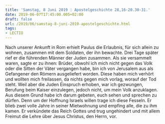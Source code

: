 ```yaml
---
title: 'Samstag, 8 Juni 2019 : Apostelgeschichte 28,16-20.30-31.'
date: 2019-06-07T17:45:00.005+02:00
draft: false
url: /2019/06/samstag-8-juni-2019-apostelgeschichte.html
tags: 
- LECTIO
---
```


Nach unserer Ankunft in Rom erhielt Paulus die Erlaubnis, für sich allein zu wohnen, zusammen mit dem Soldaten, der ihn bewachte. Drei Tage später rief er die führenden Männer der Juden zusammen. Als sie versammelt waren, sagte er zu ihnen: Brüder, obwohl ich mich nicht gegen das Volk oder die Sitten der Väter vergangen habe, bin ich von Jerusalem aus als Gefangener den Römern ausgeliefert worden. Diese haben mich verhört und wollten mich freilassen, da nichts gegen mich vorlag, worauf der Tod steht. Weil aber die Juden Einspruch erhoben, war ich gezwungen, Berufung beim Kaiser einzulegen, jedoch nicht, um mein Volk anzuklagen. Aus diesem Grund habe ich darum gebeten, euch sehen und sprechen zu dürfen. Denn um der Hoffnung Israels willen trage ich diese Fesseln. Er blieb zwei volle Jahre in seiner Mietwohnung und empfing alle, die zu ihm kamen. Er verkündete das Reich Gottes und trug ungehindert und mit allem Freimut die Lehre über Jesus Christus, den Herrn, vor.